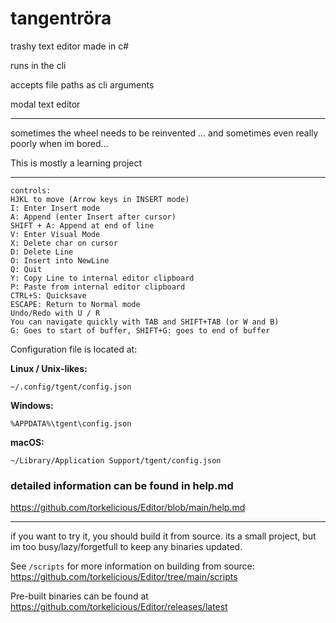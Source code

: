 # tangentröra

trashy text editor made in c#

runs in the cli

accepts file paths as cli arguments

modal text editor

---
sometimes the wheel needs to be reinvented
... and sometimes even really poorly when im bored...

This is mostly a learning project

---

```
controls:
HJKL to move (Arrow keys in INSERT mode)
I: Enter Insert mode 
A: Append (enter Insert after cursor)
SHIFT + A: Append at end of line 
V: Enter Visual Mode
X: Delete char on cursor
D: Delete Line
O: Insert into NewLine
Q: Quit
Y: Copy Line to internal editor clipboard
P: Paste from internal editor clipboard
CTRL+S: Quicksave
ESCAPE: Return to Normal mode
Undo/Redo with U / R
You can navigate quickly with TAB and SHIFT+TAB (or W and B)
G: Goes to start of buffer, SHIFT+G: goes to end of buffer
```

Configuration file is located at:

**Linux / Unix-likes:**

```
~/.config/tgent/config.json
```

**Windows:**

```
%APPDATA%\tgent\config.json
```

**macOS:**

```
~/Library/Application Support/tgent/config.json
```

### detailed information can be found in help.md

https://github.com/torkelicious/Editor/blob/main/help.md

---

if you want to try it, you should build it from source. its a small project, but im too busy/lazy/forgetfull to keep any
binaries updated.

See `/scripts` for more information on building from source:
https://github.com/torkelicious/Editor/tree/main/scripts

Pre-built binaries can be found at https://github.com/torkelicious/Editor/releases/latest

